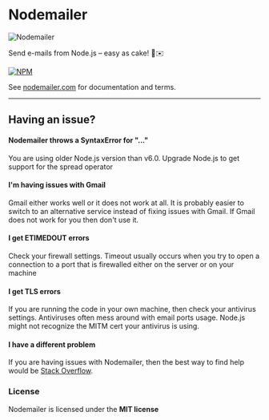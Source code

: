 # Nodemailer

![Nodemailer](https://raw.githubusercontent.com/nodemailer/nodemailer/master/assets/nm_logo_200x136.png)

Send e-mails from Node.js – easy as cake! 🍰✉️

[![NPM](https://nodei.co/npm/nodemailer.png?downloads=true&downloadRank=true&stars=true)](https://nodei.co/npm/nodemailer/)

See [nodemailer.com](https://nodemailer.com/) for documentation and terms.

-------

## Having an issue?

#### Nodemailer throws a SyntaxError for "..."

You are using older Node.js version than v6.0. Upgrade Node.js to get support for the spread operator

#### I'm having issues with Gmail

Gmail either works well or it does not work at all. It is probably easier to switch to an alternative service instead of fixing issues with Gmail. If Gmail does not work for you then don't use it.

#### I get ETIMEDOUT errors

Check your firewall settings. Timeout usually occurs when you try to open a connection to a port that is firewalled either on the server or on your machine

#### I get TLS errors

If you are running the code in your own machine, then check your antivirus settings. Antiviruses often mess around with email ports usage. Node.js might not recognize the MITM cert your antivirus is using.

#### I have a different problem

If you are having issues with Nodemailer, then the best way to find help would be [Stack Overflow](https://stackoverflow.com/search?q=nodemailer).

### License

Nodemailer is licensed under the **MIT license**
